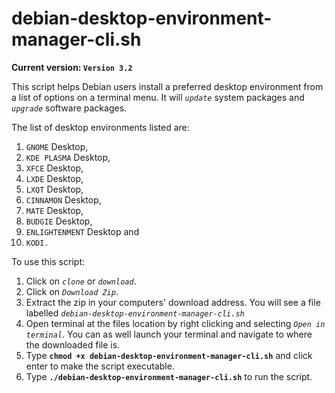 # debian-desktop-environment-manager-cli.sh
**Current version: `Version 3.2`**

This script helps Debian users install a preferred desktop environment from a list of options on a terminal menu.
It will *`update`* system packages and *`upgrade`* software packages.

The list of desktop environments listed are:
  1.  `GNOME` Desktop,
  2.  `KDE PLASMA` Desktop,
  3.  `XFCE` Desktop,
  4.  `LXDE` Desktop,
  5.  `LXQT` Desktop,
  6.  `CINNAMON` Desktop,
  7.  `MATE` Desktop,
  8.  `BUDGIE` Desktop,
  9.  `ENLIGHTENMENT` Desktop and
  10. `KODI.`


To use this script:
  1. Click on *`clone`* or *`download`*.
  2. Click on *`Download Zip`*.
  3. Extract the zip in your computers' download address. You will see a file labelled *`debian-desktop-environment-manager-cli.sh`*
  4. Open terminal at the files location by right clicking and selecting *`Open in terminal`*. You can as well launch your terminal and navigate to where the downloaded file is.
  5. Type **`chmod +x debian-desktop-environment-manager-cli.sh`** and click enter to make the script executable.
  6. Type **`./debian-desktop-environment-manager-cli.sh`** to run the script.
